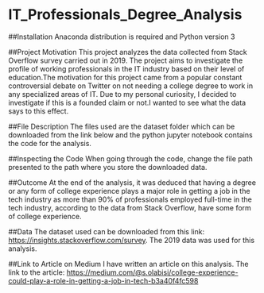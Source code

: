 # IT_Professionals_Degree_Analysis

##Installation
Anaconda distribution is required and Python version 3

##Project Motivation
This project analyzes the data collected from Stack
Overflow survey carried out in 2019. The project aims to investigate the
profile of working professionals in the IT industry based on their level
of education.The motivation for this project came from a popular
constant controversial debate on Twitter on not needing a college degree
to work in any specialized areas of IT. Due to my personal curiosity, I
decided to investigate if this is a founded claim or not.I wanted to see
what the data says to this effect.

##File Description
The files used are the dataset folder which can be downloaded
from the link below and the python jupyter notebook contains the code for the analysis.

##Inspecting the Code
When going through the code, change the file path presented to 
the path where you store the downloaded data.


##Outcome
At the end of the analysis, it was deduced that having a degree
or any form of college experience plays a major role in getting a job in
the tech industry as more than 90% of professionals employed full-time
in the tech industry, according to the data from Stack Overflow,  have
some form of college experience.

##Data
The dataset used can be downloaded from this link:
 https://insights.stackoverflow.com/survey. The 2019 data was used for this analysis.

##Link to Article on Medium
I have written an article on this analysis. 
The link to the article: https://medium.com/@s.olabisi/college-experience-could-play-a-role-in-getting-a-job-in-tech-b3a40f4fc598
